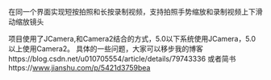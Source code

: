 在同一个界面实现短按拍照和长按录制视频，支持拍照手势缩放和录制视频上下滑动缩放镜头

项目使用了JCamera,和Camera2结合的方式，5.0以下系统使用JCamera，5.0以上使用Camera2。
具体的一些问题，大家可以移步我的博客https://blog.csdn.net/u010705554/article/details/79743336
或者简书https://www.jianshu.com/p/5421d3759bea
